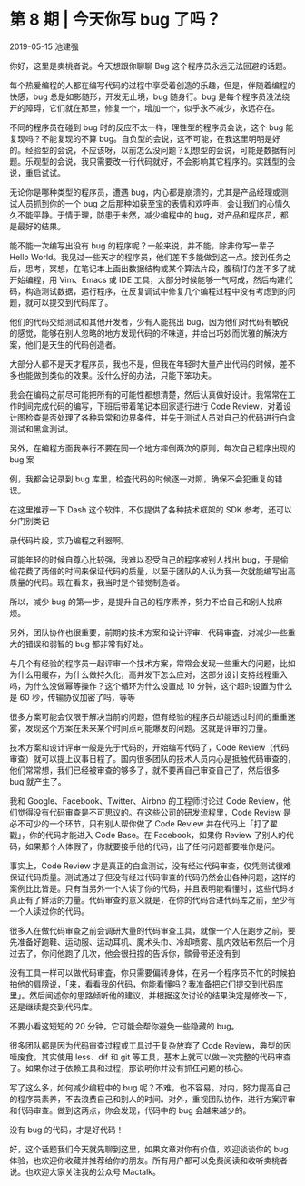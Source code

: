 # 第 8 期 | 今天你写 bug 了吗？

2019-05-15 池建强

你好，这里是卖桃者说。今天想跟你聊聊 Bug 这个程序员永远无法回避的话题。

每个热爱编程的人都在编写代码的过程中享受着创造的乐趣，但是，伴随着编程的快感，bug 总是如影随形，开发无止境，bug 随身行。bug 是每个程序员没法绕开的障碍，它们就在那里，修复一个，增加一个，似乎永不减少，永远存在。

不同的程序员在碰到 bug 时的反应不太一样，理性型的程序员会说，这个 bug 能复现吗？不能复现的不算 bug。自负型的会说，这不可能，在我这里明明是好的。经验型的会说，不应该呀，以前怎么没问题？幻想型的会说，可能是数据有问题。乐观型的会说，我只需要改一行代码就好，不会影响其它程序的。实践型的会说，重启试试。

无论你是哪种类型的程序员，遭遇 bug，内心都是崩溃的，尤其是产品经理或测试人员抓到你的一个 bug 之后那种如获至宝的表情和欢呼声，会让我们的心情久久不能平静。于情于理，防患于未然，减少编程中的 bug，对产品和程序员，都是最好的结果。

能不能一次编写出没有 bug 的程序呢？一般来说，并不能，除非你写ー辈子 Hello World。我见过一些天才的程序员，他们差不多能做到这一点。接到任务之后，思考，冥想，在笔记本上画出数据结构或某个算法片段，腹稿打的差不多了就开始编程，用 Vim、Emacs 或 IDE 工具，大部分时候能够一气呵成，然后构建代码，构造测试数据，运行程序，在反复调试中修复几个编程过程中没有考虑到的问题，就可以提交到代码库了。

他们的代码交给测试和其他开发者，少有人能挑出 bug，因为他们对代码有敏锐的感觉，能够在别人忽略的地方发现代码的坏味道，并给出巧妙而优雅的解決方案，他们是天生的代码创造者。

大部分人都不是天才程序员，我也不是，但我在年轻时大量产出代码的时候，差不多也能做到类似的效果。没什么好的办法，只能下笨功夫。

我会在编码之前尽可能把所有的可能性都想清楚，然后认真做好设计。我常常在工作时间完成代码的编写，下班后带着笔记本回家逐行进行 Code Review，对着设计图检查是否处理了各种异常和边界条件，并先于测试人员对自己的代码进行白盒测试和黑盒測试。

另外，在编程方面我奉行不要在同一个地方摔倒两次的原则，每次自己程序出现的 bug 案

例，我都会记录到 bug 库里，检査代码的时候逐一对照，确保不会犯重复的错误。

在这里推荐一下 Dash 这个软件，不仅提供了各种技术框架的 SDK 参考，还可以分门别类记

录代码片段，实乃编程之利器啊。

可能年轻的时候自尊心比较强，我难以忍受自己的程序被别人找出 bug，于是偷偷花费了两倍的时间来保证代码的质量，以至于团队的人认为我一次就能编写出高质量的代码。现在看来，我当时是个错觉制造者。

所以，减少 bug 的第一步，是提升自己的程序素养，努力不给自己和别人找麻烦。

另外，团队协作也很重要，前期的技术方案和设计评审、代码审査，对减少一些重大的错误和弱智的 bug 都非常有好处。

与几个有经验的程序员一起评审一个技术方案，常常会发现一些重大的问题，比如为什么用缓存，为什么做持久化，高并发下怎么应对，这部分设计支持线程重入吗，为什么没做幂等操作？这个循环为什么设置成 10 分钟，这个超时设置为什么是 60 秒，传输协议加密了吗，等等

很多方案可能会仅限于解决当前的问题，但有经验的程序员却能透过时间的重重迷雾，发现这个方案在未来某个时间点可能爆发的问题。这就是评审的力量。

技术方案和设计评审一般是先于代码的，开始编写代码了，Code Review（代码审查）就可以提上议事日程了。国内很多团队的技术人员内心是抵触代码审查的，他们常常想，我们已经被审查的够多了，就不要再自己审查自己了，然后很多 bug 就产生了。

我和 Google、Facebook、Twitter、Airbnb 的工程师讨论过 Code Review，他们觉得没有代码审查是不可思议的。在这些公司的研发流程里，Code Review 是必不可少的一个环节，只有别人帮你做了 Code Review 并在代码上「打了翟戳」，你的代码才能进入 Code Base。在 Facebook，如果你 Review 了别人的代码，如果那个人体假了，你就要接手他的代码，出了任何问题都要唯你是问。

事实上，Code Review 才是真正的白盒测试，没有经过代码审查，仅凭测试很难保证代码质量。测试通过了但没有经过代码审查的代码仍然会出各种问题，这样的案例比比皆是。只有当另外一个人读了你的代码，并且表明能看懂时，这些代码オ真正有了鮮活的力量。代码审查的意义就是，在你的代码合进代码库之前，至少有一个人读过你的代码。

很多人在做代码审查之前会调研大量的代码审查工具，就像一个人在跑步之前，要先准备好跑鞋、运动服、运动耳机、魔术头巾、冷却喷雾、肌内效贴布然后一个月过去了，你问他跑了几次，他会很扭捏的告诉你，髌骨带还没有到

没有工具一样可以做代码审査，你只需要偏转身体，在另一个程序员不忙的时候拍拍他的肩膀说，「来，看看我的代码，你能看懂吗？我准备把它们提交到代码库里」。然后闻述你的思路倾听他的建议，并根据这次讨论的结果決定是修改一下，还是继续提交到代码库。

不要小看这短短的 20 分钟，它可能会帮你避免一些隐藏的 bug。

很多团队都是因为代码审查过程或工具过于复杂放弃了 Code Review，典型的因噎废食，其实使用 Iess、dif 和 git 等工具，基本上就可以做一次完整的代码审查了。如果你过于依赖工具和过程，那说明你并没有抓仼问题的核心。

写了这么多，如何减少编程中的 bug 呢？不难，也不容易。对内，努力提高自己的程序员素养，不去浪费自己和别人的时间。对外，重视团队协作，进行方案评审和代码审查。做到这两点，你会发现，代码中的 bug 会越来越少的。

没有 bug 的代码，才是好代码！

好，这个话题我们今天就先聊到这里，如果文章对你有价值，欢迎谈谈你的 bug 体验，也欢迎你收藏并推荐给你的朋友。所有用户都可以免费阅读和收听卖桃者说。也欢迎大家关注我的公众号 Mactalk。

